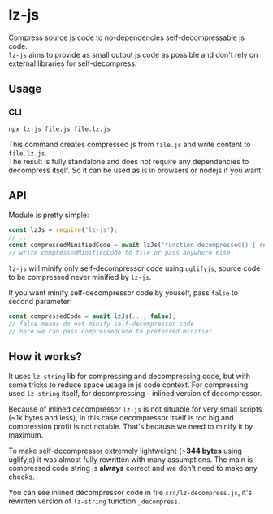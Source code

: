# lz-js

Compress source js code to no-dependencies self-decompressable js code.  
`lz-js` aims to provide as small output js code as possible and don't rely on external libraries for self-decompress.

## Usage

### CLI
```
npx lz-js file.js file.lz.js
```
This command creates compressed js from `file.js` and write content to `file.lz.js`.  
The result is fully standalone and does not require any dependencies to decompress itself. So it can be used as is in browsers or nodejs if you want.

## API

Module is pretty simple:

```js
const lzJs = require('lz-js');
// ...
const compressedMinifiedCode = await lzJs('function decompressed() { return 42; }');
// write compressedMinifiedCode to file or pass anywhere else
```

`lz-js` will minify only self-decompressor code using `uglifyjs`, source code to be compressed never minified by `lz-js`.  
  
If you want minify self-decompressor code by youself, pass `false` to second parameter:

```js
const compressedCode = await lzJs(..., false);
// false means do not minify self-decompressor code
// here we can pass compressedCode to preferred minifier
```

## How it works?

It uses `lz-string` lib for compressing and decompressing code, but with some tricks to reduce space usage in js code context. For compressing used `lz-string` itself, for decompressing - inlined version of decompressor.

Because of inlined decompressor `lz-js` is not situable for very small scripts (~1k bytes and less), in this case decompressor itself is too big and compression profit is not notable. That's because we need to minify it by maximum.

To make self-decompressor extremely lightweight (**~344 bytes** using uglifyjs) it was almost fully rewritten with many assumptions. The main is compressed code string is **always** correct and we don't need to make any checks.

You can see inlined decompressor code in file `src/lz-decompress.js`, it's rewriten version of `lz-string` function `_decompress`.